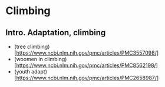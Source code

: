 # Climbing

## Intro. Adaptation, climbing

- (tree climbing)[https://www.ncbi.nlm.nih.gov/pmc/articles/PMC3557098/]
- (woomen in climbing)[https://www.ncbi.nlm.nih.gov/pmc/articles/PMC8562198/]
- (youth adapt)[https://www.ncbi.nlm.nih.gov/pmc/articles/PMC2658987/]

## 

